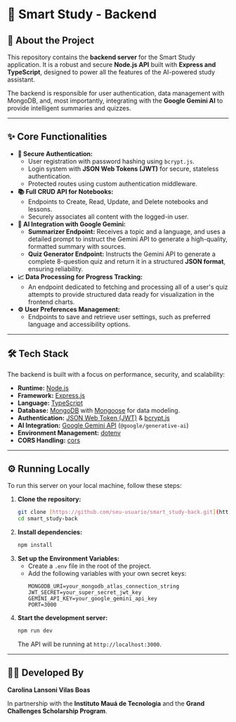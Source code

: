 # 🧠 Smart Study - Backend

## 🚀 About the Project

This repository contains the **backend server** for the Smart Study application. It is a robust and secure **Node.js API** built with **Express and TypeScript**, designed to power all the features of the AI-powered study assistant.

The backend is responsible for user authentication, data management with MongoDB, and, most importantly, integrating with the **Google Gemini AI** to provide intelligent summaries and quizzes.

---

## ✨ Core Functionalities

* **🔐 Secure Authentication:**
    * User registration with password hashing using `bcrypt.js`.
    * Login system with **JSON Web Tokens (JWT)** for secure, stateless authentication.
    * Protected routes using custom authentication middleware.
* **📚 Full CRUD API for Notebooks:**
    * Endpoints to Create, Read, Update, and Delete notebooks and lessons.
    * Securely associates all content with the logged-in user.
* **🧠 AI Integration with Google Gemini:**
    * **Summarizer Endpoint:** Receives a topic and a language, and uses a detailed prompt to instruct the Gemini API to generate a high-quality, formatted summary with sources.
    * **Quiz Generator Endpoint:** Instructs the Gemini API to generate a complete 8-question quiz and return it in a structured **JSON format**, ensuring reliability.
* **📈 Data Processing for Progress Tracking:**
    * An endpoint dedicated to fetching and processing all of a user's quiz attempts to provide structured data ready for visualization in the frontend charts.
* **⚙️ User Preferences Management:**
    * Endpoints to save and retrieve user settings, such as preferred language and accessibility options.

---

## 🛠️ Tech Stack

The backend is built with a focus on performance, security, and scalability:

* **Runtime:** [Node.js](https://nodejs.org/)
* **Framework:** [Express.js](https://expressjs.com/)
* **Language:** [TypeScript](https://www.typescriptlang.org/)
* **Database:** [MongoDB](https://www.mongodb.com/) with [Mongoose](https://mongoosejs.com/) for data modeling.
* **Authentication:** [JSON Web Token (JWT)](https://jwt.io/) & [bcrypt.js](https://github.com/kelektiv/bcrypt.js)
* **AI Integration:** [Google Gemini API](https://ai.google.dev/) (`@google/generative-ai`)
* **Environment Management:** [dotenv](https://github.com/motdotla/dotenv)
* **CORS Handling:** [cors](https://github.com/expressjs/cors)

---

## ⚙️ Running Locally

To run this server on your local machine, follow these steps:

1.  **Clone the repository:**
    ```bash
    git clone [https://github.com/seu-usuario/smart_study-back.git](https://github.com/seu-usuario/smart_study-back.git)
    cd smart_study-back
    ```
2.  **Install dependencies:**
    ```bash
    npm install
    ```
3.  **Set up the Environment Variables:**
    * Create a `.env` file in the root of the project.
    * Add the following variables with your own secret keys:
        ```env
        MONGODB_URI=your_mongodb_atlas_connection_string
        JWT_SECRET=your_super_secret_jwt_key
        GEMINI_API_KEY=your_google_gemini_api_key
        PORT=3000
        ```
4.  **Start the development server:**
    ```bash
    npm run dev
    ```
    The API will be running at `http://localhost:3000`.

---

## 👩‍💻 Developed By

**Carolina Lansoni Vilas Boas**

In partnership with the **Instituto Mauá de Tecnologia** and the **Grand Challenges Scholarship Program**.
